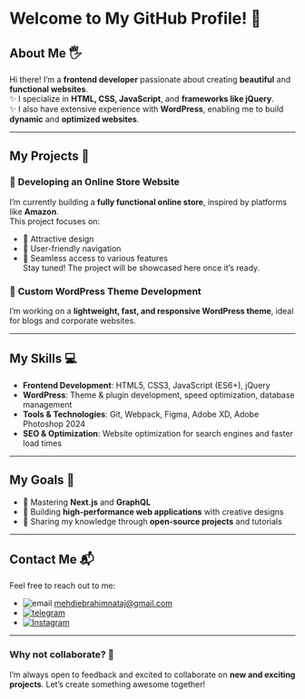 # Welcome to My GitHub Profile! 👋

## About Me 🖐️
Hi there! I’m a **frontend developer** passionate about creating **beautiful** and **functional websites**.  
✨ I specialize in **HTML, CSS, JavaScript**, and **frameworks like jQuery**.  
✨ I also have extensive experience with **WordPress**, enabling me to build **dynamic** and **optimized websites**.  

---

## My Projects 🚀

### 🔧 **Developing an Online Store Website**  
I’m currently building a **fully functional online store**, inspired by platforms like **Amazon**.  
This project focuses on:  
- 📌 Attractive design  
- 📌 User-friendly navigation  
- 📌 Seamless access to various features  
Stay tuned! The project will be showcased here once it’s ready.  

### 🔧 **Custom WordPress Theme Development**  
I’m working on a **lightweight, fast, and responsive WordPress theme**, ideal for blogs and corporate websites.  

---

## My Skills 💻

- **Frontend Development**: HTML5, CSS3, JavaScript (ES6+), jQuery  
- **WordPress**: Theme & plugin development, speed optimization, database management  
- **Tools & Technologies**: Git, Webpack, Figma, Adobe XD, Adobe Photoshop 2024  
- **SEO & Optimization**: Website optimization for search engines and faster load times  

---

## My Goals 🌟

- 🚀 Mastering **Next.js** and **GraphQL**  
- 🚀 Building **high-performance web applications** with creative designs  
- 🚀 Sharing my knowledge through **open-source projects** and tutorials  

---

## Contact Me 📬

Feel free to reach out to me:  
- ![email](https://img.icons8.com/?size=20&width=100&id=CXYJjRfKlwI9&format=png&color=000000)  mehdiebrahimnataj@gmail.com   
- [![telegram](https://img.icons8.com/?size=20&&id=oWiuH0jFiU0R&format=png&color=000000)](https://t.me/mehdi_1887)    
- [![Instagram](https://img.icons8.com/?size=20&id=Xy10Jcu1L2Su&format=png&color=000000)](https://instagram.com/1887.mehdi)  

---

### Why not collaborate? 🤝  
I’m always open to feedback and excited to collaborate on **new and exciting projects**. Let’s create something awesome together!
